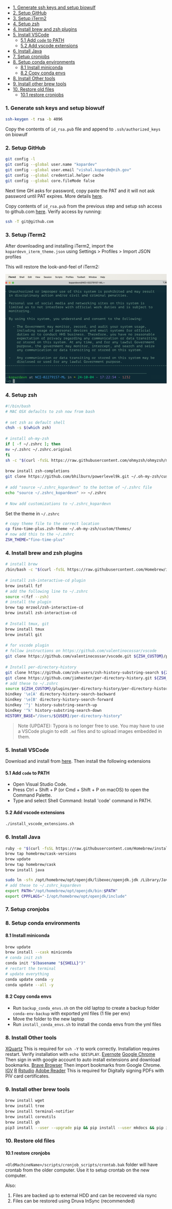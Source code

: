 <!-- vscode-markdown-toc -->
- [1. Generate ssh keys and setup biowulf](#1-generate-ssh-keys-and-setup-biowulf)
- [2. Setup GitHub](#2-setup-github)
- [3. Setup iTerm2](#3-setup-iterm2)
- [4. Setup zsh](#4-setup-zsh)
- [4. Install brew and zsh plugins](#4-install-brew-and-zsh-plugins)
- [5. Install VSCode](#5-install-vscode)
	- [5.1 Add `code` to PATH](#51-add-code-to-path)
	- [5.2 Add vscode extensions](#52-add-vscode-extensions)
- [6. Install Java](#6-install-java)
- [7. Setup cronjobs](#7-setup-cronjobs)
- [8. Setup conda environments](#8-setup-conda-environments)
	- [8.1 Install miniconda](#81-install-miniconda)
	- [8.2 Copy conda envs](#82-copy-conda-envs)
- [8. Install Other tools](#8-install-other-tools)
- [9. Install other brew tools](#9-install-other-brew-tools)
- [10. Restore old files](#10-restore-old-files)
	- [10.1 restore cronjobs](#101-restore-cronjobs)

<!-- vscode-markdown-toc-config
	numbering=true
	autoSave=true
	/vscode-markdown-toc-config -->
<!-- /vscode-markdown-toc -->


###  1. <a name='Generatesshkeysandsetupbiowulf'></a>Generate ssh keys and setup biowulf

```bash
ssh-keygen -t rsa -b 4096
```

Copy the contents of `id_rsa.pub` file and append to `.ssh/authorized_keys` on biowulf

###  2. <a name='SetupGitHub'></a>Setup GitHub

```bash
git config -l
git config --global user.name "kopardev"
git config --global user.email "vishal.koparde@nih.gov"
git config --global credential.helper cache
git config --global core.fileMode false
```

Next time GH asks for password, copy paste the PAT and it will not ask password until PAT expires. More details [here](https://github.com/CCBR/Tools/tree/master/git#pat-or-personal-access-token).

Copy contents of `id_rsa.pub` from the previous step and setup ssh access to github.com [here](https://github.com/settings/keys). Verify access by running:

```bash
ssh -T git@github.com
```

###  3. <a name='Setupiterm'></a>Setup iTerm2

After downloading and installing iTerm2, import the `kopardevn_iterm_theme.json` using Settings > Profiles > Import JSON profiles

This will restore the look-and-feel of iTerm2:

![iTerm2](assets/iterm.png)

###  4. <a name='Setupzsh'></a>Setup zsh


```bash
#!/bin/bash
# MAC OSX defaults to zsh now from bash

# set zsh as default shell
chsh -s $(which zsh)

# install oh-my-zsh
if [ -f ~/.zshrc ]; then
mv ~/.zshrc ~/.zshrc.original
fi
sh -c "$(curl -fsSL https://raw.githubusercontent.com/ohmyzsh/ohmyzsh/master/tools/install.sh)"

brew install zsh-completions
git clone https://github.com/bhilburn/powerlevel9k.git ~/.oh-my-zsh/custom/themes/powerlevel9k

# add "source ~/.zshrc_kopardevn" to the bottom of ~/.zshrc file
echo "source ~/.zshrc_kopardevn" >> ~/.zshrc

# Now add customizations to ~/.zshrc_kopardevn
```

Set the theme in `~/.zshrc`

```bash
# copy theme file to the correct location
cp fino-time-plus.zsh-theme ~/.oh-my-zsh/custom/themes/
# now add this to the ~/.zshrc
ZSH_THEME="fino-time-plus"
```



###  4. <a name='InstallBrew'></a>Install brew and zsh plugins


```bash
# install brew
/bin/bash -c "$(curl -fsSL https://raw.githubusercontent.com/Homebrew/install/HEAD/install.sh)"

# install zsh-interactive-cd plugin
brew install fzf
# add the following line to ~/.zshrc
source <(fzf --zsh)
# install the plugin
brew tap mrzool/zsh-interactive-cd
brew install zsh-interactive-cd

# Install tmux, git
brew install tmux
brew install git

# for vscode plugin 
# follow instructions on https://github.com/valentinocossar/vscode
git clone https://github.com/valentinocossar/vscode.git ${ZSH_CUSTOM}/plugins/vscode

# Install per-directory-history
git clone https://github.com/zsh-users/zsh-history-substring-search ${ZSH_CUSTOM}/plugins/zsh-history-substring-search
git clone https://github.com/jimhester/per-directory-history.git ${ZSH_CUSTOM}/plugins/per-directory-history
# add these to ~/.zshrc
source ${ZSH_CUSTOM}/plugins/per-directory-history/per-directory-history.zsh
bindkey '\e[A' directory-history-search-backward
bindkey '\e[B' directory-history-search-forward
bindkey '^j' history-substring-search-up
bindkey '^k' history-substring-search-down
HISTORY_BASE="/Users/${USER}/per-directory-history"
```

> Note (UPDATE): Typora is no longer free to use. You may have to use a VSCode plugin to edit `.md` files and to upload images embedded in them.

###  5. <a name='InstallVSCode'></a>Install VSCode

Download and install from [here](https://code.visualstudio.com/download). Then install the following extensions

#### 5.1 Add `code` to PATH
- Open Visual Studio Code.
- Press Ctrl + Shift + P (or Cmd + Shift + P on macOS) to open the Command Palette.
- Type and select Shell Command: Install 'code' command in PATH.

#### 5.2 Add vscode extensions

```bash
./install_vscode_extensions.sh
```

###  6. <a name='InstallJava'></a>Install Java

```bash
ruby -e "$(curl -fsSL https://raw.githubusercontent.com/Homebrew/install/master/install)"
brew tap homebrew/cask-versions
brew update
brew tap homebrew/cask
brew install java
```

```bash
sudo ln -sfn /opt/homebrew/opt/openjdk/libexec/openjdk.jdk /Library/Java/JavaVirtualMachines/openjdk.jdk
# add these to ~/.zshrc_kopardevn
export PATH="/opt/homebrew/opt/openjdk/bin:$PATH"
export CPPFLAGS="-I/opt/homebrew/opt/openjdk/include"
```

###  7. <a name='cronjobs'></a>Setup cronjobs

### 8. <a name='setupconda'></a>Setup conda environments

#### 8.1 Install miniconda

```bash
brew update
brew install --cask miniconda
# conda init zsh
conda init "$(basename "${SHELL}")"
# restart the terminal
# update everything
conda update conda -y
conda update --all -y
```

#### 8.2 Copy conda envs

- Run `backup_conda_envs.sh` on the old laptop to create a backup folder `conda-env-backup` with exported yml files (1 file per env)
- Move the folder to the new laptop
- Run `install_conda_envs.sh` to install the conda envs from the yml files

###  8. <a name='InstallOthertools'></a>Install Other tools

[XQuartz](https://www.xquartz.org/) This is required for `ssh -Y` to work correctly. Installation requires restart. Verify installation with `echo $DISPLAY`.
[Evernote](https://evernote.com/download)
[Google Chrome](https://www.google.com/chrome/) Then sign in with google account to auto install extensions and download bookmarks.
[Brave Browser](https://brave.com/download/#mac-options) Then import bookmarks from Google Chrome.
[IGV](https://software.broadinstitute.org/software/igv/download)
[R](https://cran.r-project.org/bin/macosx/)
[Rstudio](https://www.rstudio.com/products/rstudio/download/)
[Adobe Reader](https://get.adobe.com/reader/) This is required for Digitally signing PDFs with PIV card certificates.

###  9. <a name='Installotherbrewtools'></a>Install other brew tools

```bash
brew install wget
brew install tree
brew install terminal-notifier
brew install coreutils
brew install gh
pip3 install --user --upgrade pip && pip install --user mkdocs && pip install --user mkdocs-material
```

###  10. <a name='Restoreoldfiles'></a>Restore old files

#### 10.1 restore cronjobs

`<OldMachineName>/scripts/cronjob_scripts/crontab.bak` folder will have crontab from the older computer. Use it to setup crontab on the new computer.

Also:

1. Files are backed up to external HDD and can be recovered via rsync
2. Files can be restored using Druva InSync (recommended)
